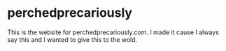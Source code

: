 # perchedprecariously

This is the website for perchedprecariously.com. I made it cause I always say this and I wanted to give this to the wold.

